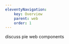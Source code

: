 ```yaml
---
eleventyNavigation:
    key: Overview
    parent: web
    order: 1
---
```


discuss pie web components
